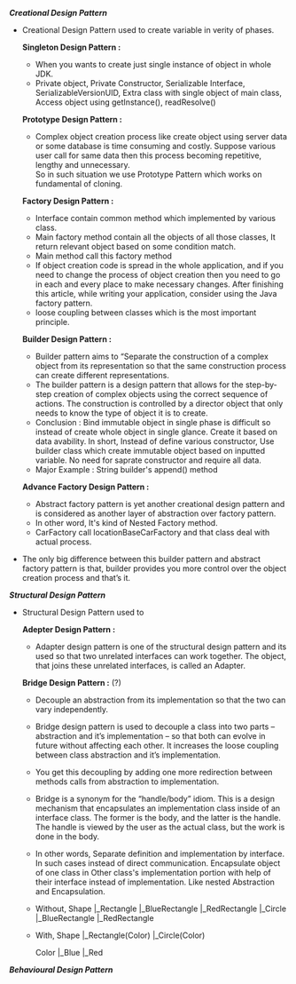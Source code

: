 **_Creational Design Pattern_**
    
  - Creational Design Pattern used to create variable in verity of phases.
    
    **Singleton Design Pattern :**
    - When you wants to create just single instance of object in whole JDK.
    - Private object, Private Constructor, Serializable Interface, SerializableVersionUID, Extra class with single object of main class, 
      Access object using getInstance(), readResolve()
    
    **Prototype Design Pattern :**
    - Complex object creation process like create object using server data or some database is time consuming and costly.
      Suppose various user call for same data then this process becoming repetitive, lengthy and unnecessary.    
      So in such situation we use Prototype Pattern which works on fundamental of cloning.
      
    **Factory Design Pattern :**
    - Interface contain common method which implemented by various class.
    - Main factory method contain all the objects of all those classes, It return relevant object based on some condition match.
    - Main method call this factory method
    - If object creation code is spread in the whole application, and if you need to change the process of object creation then you need to go in each 
      and every place to make necessary changes. After finishing this article, while writing your application, consider using the Java factory pattern.
    - loose coupling between classes which is the most important principle. 
    
    **Builder Design Pattern :**
    - Builder pattern aims to “Separate the construction of a complex object from its representation 
      so that the same construction process can create different representations.
    - The builder pattern is a design pattern that allows for the step-by-step creation of complex objects using the correct sequence of actions. 
      The construction is controlled by a director object that only needs to know the type of object it is to create.
    - Conclusion : Bind immutable object in single phase is difficult so instead of create whole object in single glance. Create it based on data avability.
      In short, Instead of define various constructor, Use builder class which create immutable object based on inputted variable. No need for saprate constructor
      and require all data.
    - Major Example : String builder's append() method
    
    **Advance Factory Design Pattern :**
    - Abstract factory pattern is yet another creational design pattern and is considered as another layer of abstraction over factory pattern.
    - In other word, It's kind of Nested Factory method.
    - CarFactory call locationBaseCarFactory and that class deal with actual process.

  - The only big difference between this builder pattern and abstract factory pattern is that, builder provides you more control over the object creation process 
    and that’s it.
         
**_Structural Design Pattern_**
    
  - Structural Design Pattern used to 
    
    **Adepter Design Pattern :**
    - Adapter design pattern is one of the structural design pattern and its used so that two unrelated interfaces can work together. 
      The object, that joins these unrelated interfaces, is called an Adapter.
      
    **Bridge Design Pattern :** (?)
    - Decouple an abstraction from its implementation so that the two can vary independently.
    - Bridge design pattern is used to decouple a class into two parts – abstraction and it’s implementation – 
      so that both can evolve in future without affecting each other. It increases the loose coupling between class abstraction and it’s implementation.
    - You get this decoupling by adding one more redirection between methods calls from abstraction to implementation.
    - Bridge is a synonym for the “handle/body” idiom. This is a design mechanism that encapsulates an implementation class inside of an interface class. 
      The former is the body, and the latter is the handle. The handle is viewed by the user as the actual class, but the work is done in the body.
    - In other words, Separate definition and implementation by interface. In such cases instead of direct communication. Encapsulate object of one class in 
      Other class's implementation portion with help of their interface instead of implementation. Like nested Abstraction and Encapsulation.
    - Without,
      Shape
      |_Rectangle
        |_BlueRectangle
        |_RedRectangle
      |_Circle
        |_BlueRectangle
        |_RedRectangle
        
    - With,
      Shape
      |_Rectangle(Color)
      |_Circle(Color)
      
      Color
      |_Blue
      |_Red
      
    
**_Behavioural Design Pattern_**

